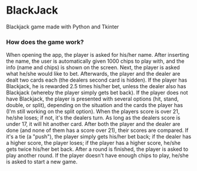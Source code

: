 # BlackJack
Blackjack game made with Python and Tkinter

### How does the game work?
When opening the app, the player is asked for his/her name. After inserting the name, the user is automatically given 1000 chips to play with, and the info (name and chips) is shown on the screen.
Next, the player is asked what he/she would like to bet. Afterwards, the player and the dealer are dealt two cards each (the dealers second card is hidden). If the player has Blackjack, he is rewarded 2.5 times his/her bet, unless the dealer also has Blackjack (whereby the player simply gets bet back).
If the player does not have Blackjack, the player is presented with several options (hit, stand, double, or split), depending on the situation and the cards the player has (I'm still working on the split option).
When the players score is over 21, he/she loses; if not, it's the dealers turn. As long as the dealers score is under 17, it will hit another card. After both the player and the dealer are done (and none of them has a score over 21), their scores are compared. 
If it's a tie (a "push"), the player simply gets his/her bet back; if the dealer has a higher score, the player loses; if the player has a higher score, he/she gets twice his/her bet back.
After a round is finished, the player is asked to play another round. If the player doesn't have enough chips to play, he/she is asked to start a new game. 
